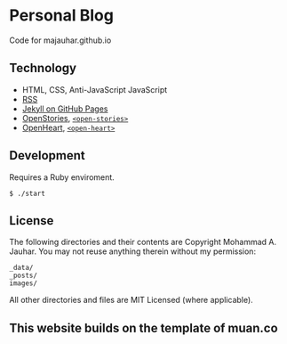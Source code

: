 # Personal Blog

Code for majauhar.github.io

## Technology

- HTML, CSS, Anti-JavaScript JavaScript
- [RSS](https://en.wikipedia.org/wiki/RSS)
- [Jekyll on GitHub Pages](https://docs.github.com/en/pages/setting-up-a-github-pages-site-with-jekyll)
- [OpenStories](https://github.com/dddddddddzzzz/OpenStories), [`<open-stories>`](https://github.com/dddddddddzzzz/open-stories-element)
- [OpenHeart](https://github.com/dddddddddzzzz/OpenHeart), [`<open-heart>`](https://github.com/dddddddddzzzz/open-heart-element)

## Development

Requires a Ruby enviroment.

```
$ ./start
```

## License

The following directories and their contents are Copyright Mohammad A. Jauhar. You may not reuse anything therein without my permission:

```
_data/
_posts/
images/
```

All other directories and files are MIT Licensed (where applicable).

## This website builds on the template of muan.co
